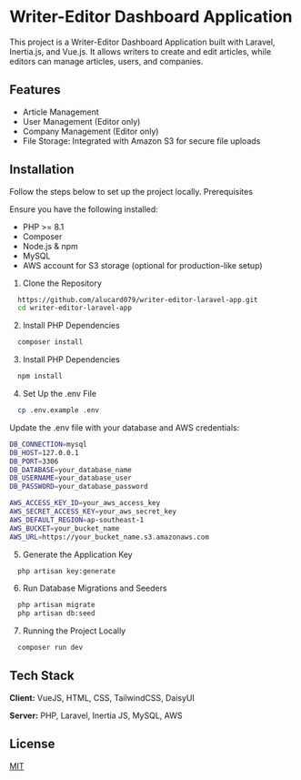 
# Writer-Editor Dashboard Application

This project is a Writer-Editor Dashboard Application built with Laravel, Inertia.js, and Vue.js. It allows writers to create and edit articles, while editors can manage articles, users, and companies.




## Features

- Article Management
- User Management (Editor only)
- Company Management (Editor only)
- File Storage: Integrated with Amazon S3 for secure file uploads


## Installation

Follow the steps below to set up the project locally.
Prerequisites

Ensure you have the following installed:
- PHP >= 8.1
- Composer
- Node.js & npm
- MySQL
- AWS account for S3 storage (optional for production-like setup)
1. Clone the Repository
```bash
  https://github.com/alucard079/writer-editor-laravel-app.git
  cd writer-editor-laravel-app
```
2. Install PHP Dependencies
```bash
  composer install
```
3. Install PHP Dependencies
```bash
  npm install
```
4. Set Up the .env File
```bash
  cp .env.example .env
```
Update the .env file with your database and AWS credentials:
```bash
DB_CONNECTION=mysql
DB_HOST=127.0.0.1
DB_PORT=3306
DB_DATABASE=your_database_name
DB_USERNAME=your_database_user
DB_PASSWORD=your_database_password

AWS_ACCESS_KEY_ID=your_aws_access_key
AWS_SECRET_ACCESS_KEY=your_aws_secret_key
AWS_DEFAULT_REGION=ap-southeast-1
AWS_BUCKET=your_bucket_name
AWS_URL=https://your_bucket_name.s3.amazonaws.com
```
5. Generate the Application Key
```bash
  php artisan key:generate
```
6. Run Database Migrations and Seeders
```bash
  php artisan migrate
  php artisan db:seed
```
7. Running the Project Locally
```bash
  composer run dev
```
    
## Tech Stack

**Client:** VueJS, HTML, CSS, TailwindCSS, DaisyUI

**Server:** PHP, Laravel, Inertia JS, MySQL, AWS


## License

[MIT](https://choosealicense.com/licenses/mit/)

